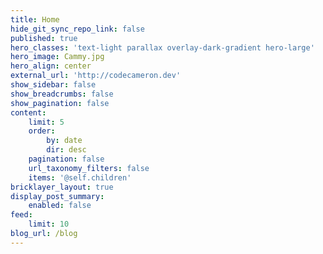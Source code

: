 ```yaml
---
title: Home
hide_git_sync_repo_link: false
published: true
hero_classes: 'text-light parallax overlay-dark-gradient hero-large'
hero_image: Cammy.jpg
hero_align: center
external_url: 'http://codecameron.dev'
show_sidebar: false
show_breadcrumbs: false
show_pagination: false
content:
    limit: 5
    order:
        by: date
        dir: desc
    pagination: false
    url_taxonomy_filters: false
    items: '@self.children'
bricklayer_layout: true
display_post_summary:
    enabled: false
feed:
    limit: 10
blog_url: /blog
---
```


